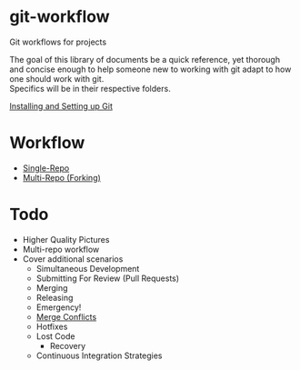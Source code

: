 # git-workflow
Git workflows for projects

The goal of this library of documents be a quick reference, yet thorough and concise enough to help someone new to working with git adapt to how one should work with git.  
Specifics will be in their respective folders.

[Installing and Setting up Git](./machine-setup.md)

# Workflow

 - [Single-Repo](./single-repo/README.md)
 - [Multi-Repo (Forking)](./multi-repo/README.md)

# Todo

 - Higher Quality Pictures
 - Multi-repo workflow
 - Cover additional scenarios
   - Simultaneous Development
   - Submitting For Review (Pull Requests)
   - Merging
   - Releasing
   - Emergency!
    - [Merge Conflicts](./conflicts.md)
    - Hotfixes
    - Lost Code
      - Recovery
   - Continuous Integration Strategies
